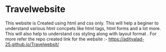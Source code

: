 # Travelwebsite
This website is Created using html and css only.
This will help a beginer to understand various html concpets like html tags, html forms and a lot more.
This will also help to understand css styling along with layout format .
For more refer the repo created 
link for the website :- https://adityalad-25.github.io/Travelwebsit/
